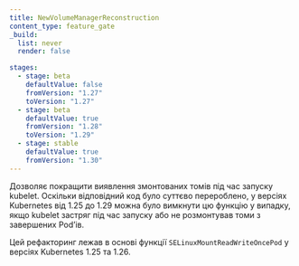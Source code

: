 ```yaml
---
title: NewVolumeManagerReconstruction
content_type: feature_gate
_build:
  list: never
  render: false

stages:
  - stage: beta
    defaultValue: false
    fromVersion: "1.27"
    toVersion: "1.27"
  - stage: beta
    defaultValue: true
    fromVersion: "1.28"
    toVersion: "1.29"
  - stage: stable
    defaultValue: true
    fromVersion: "1.30"
---
```

Дозволяє покращити виявлення змонтованих томів під час запуску kubelet. Оскільки відповідний код було суттєво перероблено, у версіях Kubernetes від 1.25 до 1.29 можна було вимкнути цю функцію у випадку, якщо kubelet застряг під час запуску або не розмонтував томи з завершених Podʼів.

Цей рефакторинг лежав в основі функції `SELinuxMountReadWriteOncePod` у версіях Kubernetes 1.25 та 1.26.
